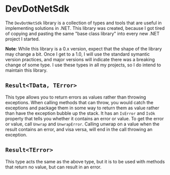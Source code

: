 # DevDotNetSdk

The `DevDotNetSdk` library is a collection of types and tools that are useful in implementing solutions in .NET. This library was created, because I got tired of copying and pasting the same "base class library" into every new .NET project I started.

**Note**: While this library is a 0.x version, expect that the shape of the library may change a bit.  Once I get to a 1.0, I will use the standard symantic version practices, and major versions will indicate there was a breaking change of some type. I use these types in all my projects, so I do intend to maintain this library.

## `Result<TData, TError>`

This type allows you to return errors as values rather than throwing exceptions.  When calling methods that can throw, you would catch the exceptions and package them in some way to return them as value rather than have the exception bubble up the stack.  It has an `IsError` and `IsOk` property that tells you whether it contains an error or value.  To get the error or value, call `Unwrap` and `UnwrapError`.  Calling unwrap on a value when the result contains an error, and visa versa, will end in the call throwing an exception.

## `Result<TError>`

This type acts the same as the above type, but it is to be used with methods that return no value, but can result in an error.




